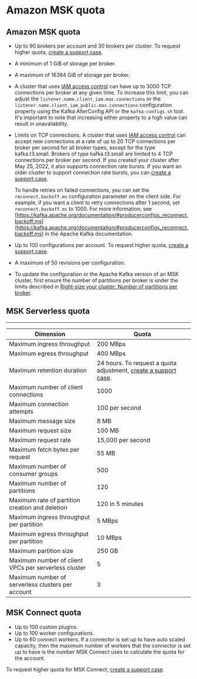 # Amazon MSK quota<a name="limits"></a>

## Amazon MSK quota<a name="msk-provisioned-quota"></a>
+ Up to 90 brokers per account and 30 brokers per cluster\. To request higher quota, [create a support case](https://console.aws.amazon.com/support/home#/)\.
+ A minimum of 1 GiB of storage per broker\.
+ A maximum of 16384 GiB of storage per broker\.
+ A cluster that uses [IAM access control](iam-access-control.md) can have up to 3000 TCP connections per broker at any given time\. To increase this limit, you can adjust the `listener.name.client_iam.max.connections` or the `listener.name.client_iam_public.max.connections` configuration property using the Kafka AlterConfig API or the `kafka-configs.sh` tool\. It's important to note that increasing either property to a high value can result in unavailability\.
+ Limits on TCP connections\. A cluster that uses [IAM access control](iam-access-control.md) can accept new connections at a rate of up to 20 TCP connections per broker per second for all broker types, except for the type kafka\.t3\.small\. Brokers of type kafka\.t3\.small are limited to 4 TCP connections per broker per second\. If you created your cluster after May 25, 2022, it also supports connection rate bursts\. If you want an older cluster to support connection rate bursts, you can [create a support case](https://console.aws.amazon.com/support/home#/)\.

  To handle retries on failed connections, you can set the `reconnect.backoff.ms` configuration parameter on the client side\. For example, if you want a client to retry connections after 1 second, set `reconnect.backoff.ms` to 1000\. For more information, see [https://kafka.apache.org/documentation/#producerconfigs_reconnect.backoff.ms](https://kafka.apache.org/documentation/#producerconfigs_reconnect.backoff.ms) in the Apache Kafka documentation\.
+ Up to 100 configurations per account\. To request higher quota, [create a support case](https://console.aws.amazon.com/support/home#/)\.
+ A maximum of 50 revisions per configuration\.
+ To update the configuration or the Apache Kafka version of an MSK cluster, first ensure the number of partitions per broker is under the limits described in [ Right\-size your cluster: Number of partitions per broker](bestpractices.md#partitions-per-broker)\.

## MSK Serverless quota<a name="serverless-quota"></a>


****  

| Dimension | Quota | 
| --- | --- | 
|  Maximum ingress throughput  |  200 MBps  | 
| Maximum egress throughput | 400 MBps | 
| Maximum retention duration | 24 hours\. To request a quota adjustment, [create a support case](https://console.aws.amazon.com/support/home#/)\. | 
|  Maximum number of client connections  | 1000 | 
| Maximum connection attempts | 100 per second | 
|  Maximum message size  | 8 MB | 
|  Maximum request size  | 100 MB | 
| Maximum request rate | 15,000 per second | 
|  Maximum fetch bytes per request  | 55 MB | 
|  Maximum number of consumer groups  | 500 | 
|  Maximum number of partitions  | 120 | 
| Maximum rate of partition creation and deletion | 120 in 5 minutes | 
|  Maximum ingress throughput per partition  | 5 MBps | 
|  Maximum egress throughput per partition  | 10 MBps | 
|  Maximum partition size  | 250 GB | 
|  Maximum number of client VPCs per serverless cluster  | 5 | 
| Maximum number of serverless clusters per account | 3 | 

## MSK Connect quota<a name="mkc-quota"></a>
+ Up to 100 custom plugins\.
+ Up to 100 worker configurations\.
+ Up to 60 connect workers\. If a connector is set up to have auto scaled capacity, then the maximum number of workers that the connector is set up to have is the number MSK Connect uses to calculate the quota for the account\.

To request higher quota for MSK Connect, [create a support case](https://console.aws.amazon.com/support/home#/)\.